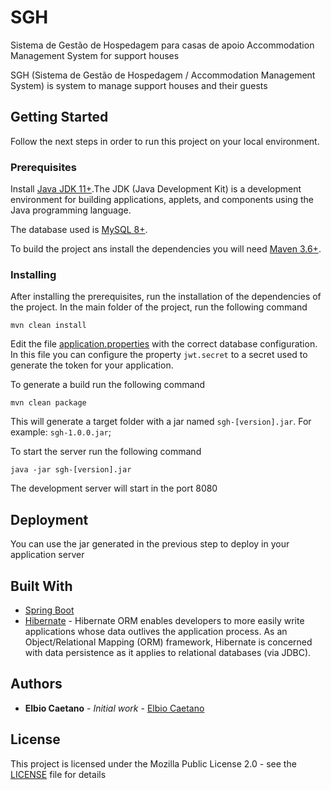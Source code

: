 # SGH
Sistema de Gestão de Hospedagem para casas de apoio
Accommodation Management System for support houses

SGH (Sistema de Gestão de Hospedagem / Accommodation Management System) is system to manage support houses and their guests

## Getting Started

Follow the next steps in order to run this project on your local environment.

### Prerequisites

Install [Java JDK 11+](https://www.oracle.com/java/technologies/javase-jdk11-downloads.html).The JDK (Java Development Kit) is a development environment for building applications, applets, and components using the Java programming language.

The database used is [MySQL 8+](https://www.mysql.com/downloads).

To build the project ans install the dependencies you will need [Maven 3.6+](https://maven.apache.org/download.cgi).


### Installing

After installing the prerequisites, run the installation of the dependencies of the project. In the main folder of the project, run the following command

```
mvn clean install
```

Edit the file [application.properties](src/main/resources/application.properties) with the correct database configuration. In this file you can configure the property `jwt.secret` to a secret used to generate the token for your application.

To generate a build run the following command

```
mvn clean package
```
This will generate a target folder with a jar named `sgh-[version].jar`. For example: `sgh-1.0.0.jar`;

To start the server run the following command

```
java -jar sgh-[version].jar
```

The development server will start in the port 8080

## Deployment

You can use the jar generated in the previous step to deploy in your application server

## Built With

* [Spring Boot](https://spring.io/projects/spring-boot)
* [Hibernate](https://hibernate.org/) - Hibernate ORM enables developers to more easily write applications whose data outlives the application process. As an Object/Relational Mapping (ORM) framework, Hibernate is concerned with data persistence as it applies to relational databases (via JDBC).
## Authors

* **Elbio Caetano** - *Initial work* - [Elbio Caetano](https://github.com/elbiocaetano)

## License

This project is licensed under the Mozilla Public License 2.0 - see the [LICENSE](LICENSE) file for details

